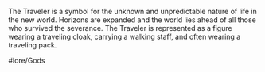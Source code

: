 The Traveler is a symbol for the unknown and unpredictable nature of life in the new world. Horizons are expanded and the world lies ahead of all those who survived the severance. The Traveler is represented as a figure wearing a traveling cloak, carrying a walking staff, and often wearing a traveling pack.

#lore/Gods